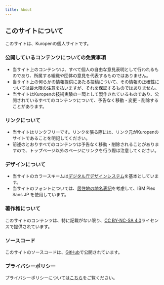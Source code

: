 ```yaml
---
title: About
---
```

## このサイトについて
このサイトは、Kuropenの個人サイトです。

### 公開しているコンテンツについての免責事項
- 当サイト上のコンテンツは、すべて個人の自由な意見表明として行われるものであり、所属する組織や団体の意見を代表するものではありません。
- 当サイト上の何らかの情報提供にあたる投稿について、その情報の正確性については最大限の注意を払いますが、それを保証するものではありません。
- 当サイトはKuropenの技術実験の一環として製作されているものであり、公開されているすべてのコンテンツについて、予告なく移動・変更・削除することがあります。

### リンクについて
- 当サイトはリンクフリーです。リンクを張る際には、リンク元がKuropenのサイトであることを明記してください。
- 前述のとおりすべてのコンテンツは予告なく移動・削除されることがありますので、トップページ以外のページにリンクを行う際は注意してください。

### デザインについて
- 当サイトのカラースキームは[デジタル庁デザインシステム](https://design.digital.go.jp/)を基本としています。
- 当サイトのフォントについては、[居住地の地名表記](https://www.fnn.jp/articles/-/8186)を考慮して、IBM Plex Sans JP を使用しています。

### 著作権について
このサイトのコンテンツは、特に記載がない限り、[CC BY-NC-SA 4.0](https://creativecommons.org/licenses/by-nc-sa/4.0/deed.ja)ライセンスで提供されています。

### ソースコード
このサイトのソースコードは、[GitHub](https://github.com/kuropen/kuropen-org-2025)で公開されています。

### プライバシーポリシー
プライバシーポリシーについては[こちら](/legal)をご覧ください。

